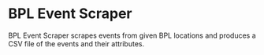 # BPL Event Scraper

BPL Event Scraper scrapes events from given BPL locations and produces
a CSV file of the events and their attributes.